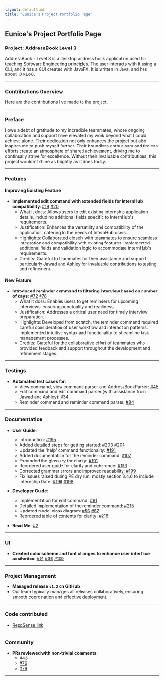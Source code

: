 ```yaml
---
layout: default.md
title: "Eunice's Project Portfolio Page"
---
```


## Eunice's Project Portfolio Page

### Project: AddressBook Level 3

AddressBook - Level 3 is a desktop address book application used for teaching Software Engineering principles. The user interacts with it using a CLI, and it has a GUI created with JavaFX. It is written in Java, and has about 10 kLoC.

---

### Contributions Overview

Here are the contributions I've made to the project.

---

### Preface

I owe a debt of gratitude to my incredible teammates, whose ongoing collaboration and support have elevated my work beyond what I could achieve alone. Their dedication not only enhances the project but also inspires me to push myself further. Their boundless enthusiasm and tireless efforts create an atmosphere of shared achievement, driving me to continually strive for excellence. Without their invaluable contributions, this project wouldn't shine as brightly as it does today.

---

### Features

#### Improving Existing Feature
* **Implemented edit command with extended fields for InternHub compatibility**: [\#19](https://github.com/AY2324S2-CS2103T-F14-1/tp/pull/19) [\#20](https://github.com/AY2324S2-CS2103T-F14-1/tp/pull/20)
  * What it does: Allows users to edit existing internship application details, including additional fields specific to InternHub's requirements.
  * Justification: Enhances the versatility and compatibility of the application, catering to the needs of InternHub users.
  * Highlights: Collaborated closely with teammates to ensure seamless integration and compatibility with existing features. Implemented additional fields and validation logic to accommodate InternHub's requirements.
  * Credits: Grateful to teammates for their assistance and support, particularly Jawad and Ashley for invaluable contributions to testing and refinement.

#### New Feature
* **Introduced reminder command to filtering interview based on number of days**: [\#72](https://github.com/AY2324S2-CS2103T-F14-1/tp/pull/72) [\#78](https://github.com/AY2324S2-CS2103T-F14-1/tp/pull/78)
  * What it does: Enables users to get reminders for upcoming interviews, ensuring punctuality and readiness.
  * Justification: Addresses a critical user need for timely interview preparation.
  * Highlights: Developed from scratch, the reminder command required careful consideration of user workflow and interaction patterns. Implemented intuitive syntax and functionality to streamline task management processes.
  * Credits: Grateful for the collaborative effort of teammates who provided feedback and support throughout the development and refinement stages.

---

### Testings

* **Automated test cases for**:
  - View command, view command parser and AddressBookParser: [\#45](https://github.com/AY2324S2-CS2103T-F14-1/tp/pull/45)
  - Edit command and edit command parser (with assistance from Jawad and Ashley): [\#34](https://github.com/AY2324S2-CS2103T-F14-1/tp/pull/34)
  - Reminder command and reminder command parser: [\#84](https://github.com/AY2324S2-CS2103T-F14-1/tp/pull/84)

---

### Documentation

* **User Guide**:
  - Introduction: [\#195](https://github.com/AY2324S2-CS2103T-F14-1/tp/pull/195) 
  - Added detailed steps for getting started: [\#203](https://github.com/AY2324S2-CS2103T-F14-1/tp/pull/203) [\#204](https://github.com/AY2324S2-CS2103T-F14-1/tp/pull/204) 
  - Updated the 'help' command functionality: [\#191](https://github.com/AY2324S2-CS2103T-F14-1/tp/pull/191)
  - Added documentation for the reminder command: [\#107](https://github.com/AY2324S2-CS2103T-F14-1/tp/pull/107)
  - Expanded the glossary for clarity: [\#191](https://github.com/AY2324S2-CS2103T-F14-1/tp/pull/191)
  - Reordered user guide for clarity and coherence: [\#193](https://github.com/AY2324S2-CS2103T-F14-1/tp/pull/193)
  - Corrected grammar errors and improved readability: [\#199](https://github.com/AY2324S2-CS2103T-F14-1/tp/pull/199) 
  - Fix issues raised during PE dry run, mostly section 3.4.6 to include Internship Date: [\#196](https://github.com/AY2324S2-CS2103T-F14-1/tp/pull/196) [\#198](https://github.com/AY2324S2-CS2103T-F14-1/tp/pull/198) 

* **Developer Guide**:
  - Implementation for edit command: [\#91](https://github.com/AY2324S2-CS2103T-F14-1/tp/pull/91)
  - Detailed implementation of the reminder command: [\#215](https://github.com/AY2324S2-CS2103T-F14-1/tp/pull/215) 
  - Updated model class diagram: [\#56](https://github.com/AY2324S2-CS2103T-F14-1/tp/pull/56) [\#57](https://github.com/AY2324S2-CS2103T-F14-1/tp/pull/57)
  - Reordered table of contents for clarity: [\#216](https://github.com/AY2324S2-CS2103T-F14-1/tp/pull/216) 

* **Read Me**: [\#2](https://github.com/AY2324S2-CS2103T-F14-1/tp/pull/2)

---

### UI

* **Created color scheme and font changes to enhance user interface aesthetics**: [\#91](https://github.com/AY2324S2-CS2103T-F14-1/tp/pull/91) [\#96](https://github.com/AY2324S2-CS2103T-F14-1/tp/pull/96) [\#100](https://github.com/AY2324S2-CS2103T-F14-1/tp/pull/100)

---

### Project Management

* **Managed release `v1.2` on GitHub**
* Our team typically manages all releases collaboratively, ensuring smooth coordination and effective deployment.

---

### Code contributed

* [RepoSense link](https://nus-cs2103-ay2324s2.github.io/tp-dashboard/?search=eunrcn&breakdown=true)

---

### Community

* **PRs reviewed with non-trivial comments**:
  - [\#43](https://github.com/AY2324S2-CS2103T-F14-1/tp/pull/43) 
  - [\#76](https://github.com/AY2324S2-CS2103T-F14-1/tp/pull/76) 
  - [\#79](https://github.com/AY2324S2-CS2103T-F14-1/tp/pull/79)

---

